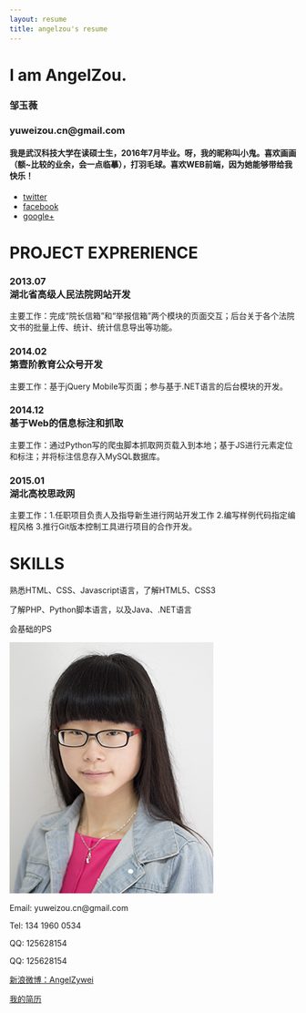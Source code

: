 ```yaml
---
layout: resume
title: angelzou's resume
---
```

<div id="angel-resume">
    <div class="section an-info active">
        <div class="an-info-content">
            <h1>I am AngelZou.</h1>
            <h3>邹玉薇</h3>
            <h3>yuweizou.cn@gmail.com</h3>
            <h4>我是武汉科技大学在读硕士生，2016年7月毕业。呀，我的昵称叫小鬼。喜欢画画（额~比较的业余，会一点临摹），打羽毛球。喜欢<span>WEB前端</span>，因为她能够带给我快乐！</h4><!--more-->
            <ul class="an-social">
                <li><a target="_blank" href="https://twitter.com/YuweiZou" class="icon-twitter2"><span class="hidden">twitter</span></a></li>
                <li><a target="_blank" href="https://www.facebook.com/angel.zou.12" class="icon-facebook2"><span class="hidden">facebook</span></a></li>
                <li><a target="_blank" href="https://plus.google.com/u/0/" class="icon-googleplus2"><span class="hidden">google+</span></a></li>
            </ul>
        </div>
    </div>
    <div class="section an-project">
        <div class="an-pro-timeline">
        <h1>PROJECT EXPRERIENCE</h1>
        <div class="timeline">
            <h3>
                <div class="an-pro-bg"></div>
                <div class="an-pro-date">2013.07</div>
                <span class="an-pro-title">湖北省高级人民法院网站开发</span>
            </h3>
            <div class="an-pro-content">主要工作：完成“院长信箱”和“举报信箱”两个模块的页面交互；后台关于各个法院文书的批量上传、统计、统计信息导出等功能。</div>
            <h3>
                <div class="an-pro-bg"></div>
                <div class="an-pro-date">2014.02</div>
                <span class="an-pro-title">第壹阶教育公众号开发</span>
            </h3>
            <div class="an-pro-content">主要工作：基于jQuery Mobile写页面；参与基于.NET语言的后台模块的开发。</div>
            <h3>
                <div class="an-pro-bg"></div>
                <div class="an-pro-date">2014.12</div>
                <span class="an-pro-title">基于Web的信息标注和抓取</span>
            </h3>
            <div class="an-pro-content">主要工作：通过Python写的爬虫脚本抓取网页载入到本地；基于JS进行元素定位和标注；并将标注信息存入MySQL数据库。</div>
            <h3>
                <div class="an-pro-bg"></div>
                <div class="an-pro-date">2015.01</div>
                <span class="an-pro-title">湖北高校思政网</span>
            </h3>
            <div class="an-pro-content">主要工作：1.任职项目负责人及指导新生进行网站开发工作
            2.编写样例代码指定编程风格
            3.推行Git版本控制工具进行项目的合作开发。
            </div>
        </div>
        </div>
    </div>
    <div class="section an-skill">
       <div class="an-skill-content">
           <h1>SKILLS</h1>
           <p class="an-skill-info info-1">熟悉HTML、CSS、Javascript语言，了解HTML5、CSS3</p>
           <p class="an-skill-info info-2">了解PHP、Python脚本语言，以及Java、.NET语言</p>
           <p class="an-skill-info info-3">会基础的PS</p>
       </div>
    </div>
    <div class="section an-contact">
        <div class="an-contact-content">
            <img src="/img/mypic.jpg" alt="" class="my-pic">
            <p class="an-contact-info">Email:  yuweizou.cn@gmail.com</p>
            <p class="an-contact-info">Tel: 134 1960 0534</p>
            <p class="an-contact-info">QQ: 125628154</p>
            <p class="an-contact-info">QQ: 125628154</p>
            <p class="an-contact-info"><a href="http://weibo.com/2384822075/profile?topnav=1&wvr=6">新浪微博：AngelZywei</a></p>
            <p class="an-contact-info"><a href="/files/angelzou-resume.pdf">我的简历</a></p>
        </div>
    </div>
</div>
<script type="text/javascript">
    $(function() {
        $("#angel-resume").fullpage({
            anchors: ['page1', 'page2', 'page3', 'page4'],
            resize: true,
            loopBottom: true, //滚动到最底部后滚回顶部
            css3: true
        });
    });
</script>